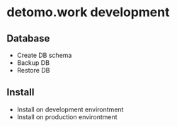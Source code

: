 # detomo.work development

## Database

* Create DB schema
* Backup DB
* Restore DB

## Install

* Install on development environtment
* Install on production environtment
